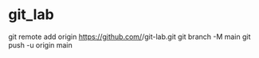 # git_lab
git remote add origin https://github.com/<user-name>/git-lab.git
git branch -M main
git push -u origin main
